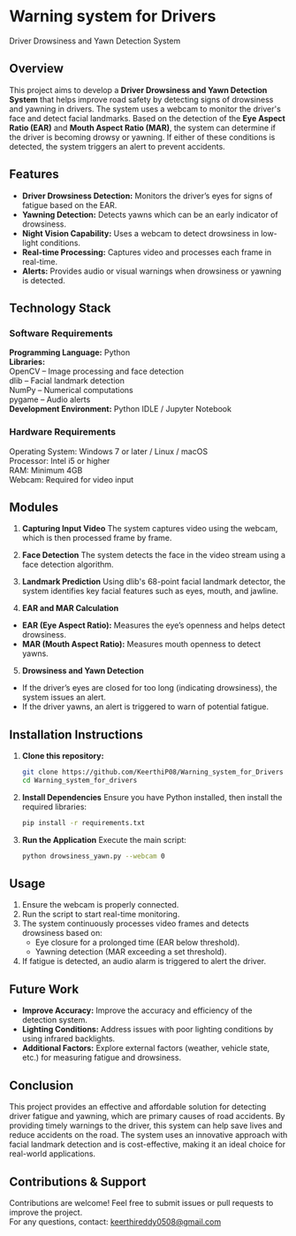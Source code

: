 # Warning system for Drivers 
Driver Drowsiness and Yawn Detection System

## Overview

This project aims to develop a **Driver Drowsiness and Yawn Detection System** that helps improve road safety by detecting signs of drowsiness and yawning in drivers. The system uses a webcam to monitor the driver's face and detect facial landmarks. Based on the detection of the **Eye Aspect Ratio (EAR)** and **Mouth Aspect Ratio (MAR)**, the system can determine if the driver is becoming drowsy or yawning. If either of these conditions is detected, the system triggers an alert to prevent accidents.

## Features
- **Driver Drowsiness Detection:** Monitors the driver’s eyes for signs of fatigue based on the EAR.
- **Yawning Detection:** Detects yawns which can be an early indicator of drowsiness.
- **Night Vision Capability:** Uses a webcam to detect drowsiness in low-light conditions.
- **Real-time Processing:** Captures video and processes each frame in real-time.
- **Alerts:** Provides audio or visual warnings when drowsiness or yawning is detected.

## Technology Stack

### Software Requirements
**Programming Language:** Python                    
**Libraries:**                         
OpenCV – Image processing and face detection            
dlib – Facial landmark detection                        
NumPy – Numerical computations                           
pygame – Audio alerts                                            
**Development Environment:** Python IDLE / Jupyter Notebook                      
### Hardware Requirements                           
Operating System: Windows 7 or later / Linux / macOS                                
Processor: Intel i5 or higher                                                 
RAM: Minimum 4GB                                         
Webcam: Required for video input                                        
  
## Modules

1. **Capturing Input Video**
The system captures video using the webcam, which is then processed frame by frame.

2. **Face Detection**
The system detects the face in the video stream using a face detection algorithm.

3. **Landmark Prediction**
Using dlib's 68-point facial landmark detector, the system identifies key facial features such as eyes, mouth, and jawline.

4. **EAR and MAR Calculation**
- **EAR (Eye Aspect Ratio):** Measures the eye’s openness and helps detect drowsiness.
- **MAR (Mouth Aspect Ratio):** Measures mouth openness to detect yawns.

5. **Drowsiness and Yawn Detection**
- If the driver’s eyes are closed for too long (indicating drowsiness), the system issues an alert.
- If the driver yawns, an alert is triggered to warn of potential fatigue.
  

## Installation Instructions

1. **Clone this repository:**
   ```bash
   git clone https://github.com/KeerthiP08/Warning_system_for_Drivers
   cd Warning_system_for_drivers
2. **Install Dependencies**
   Ensure you have Python installed, then install the required libraries:
   ```bash
   pip install -r requirements.txt
3. **Run the Application**
   Execute the main script:
   ```bash
   python drowsiness_yawn.py --webcam 0

## Usage

1. Ensure the webcam is properly connected.
2. Run the script to start real-time monitoring.
3. The system continuously processes video frames and detects drowsiness based on:
   - Eye closure for a prolonged time (EAR below threshold).
   - Yawning detection (MAR exceeding a set threshold).
4. If fatigue is detected, an audio alarm is triggered to alert the driver.

## Future Work
- **Improve Accuracy:** Improve the accuracy and efficiency of the detection system.
- **Lighting Conditions:** Address issues with poor lighting conditions by using infrared backlights.
- **Additional Factors:** Explore external factors (weather, vehicle state, etc.) for measuring fatigue and drowsiness.

## Conclusion
This project provides an effective and affordable solution for detecting driver fatigue and yawning, which are primary causes of road accidents. By providing timely warnings to the driver, this system can help save lives and reduce accidents on the road. The system uses an innovative approach with facial landmark detection and is cost-effective, making it an ideal choice for real-world applications.

## Contributions & Support
Contributions are welcome! Feel free to submit issues or pull requests to improve the project.   
For any questions, contact: keerthireddy0508@gmail.com
